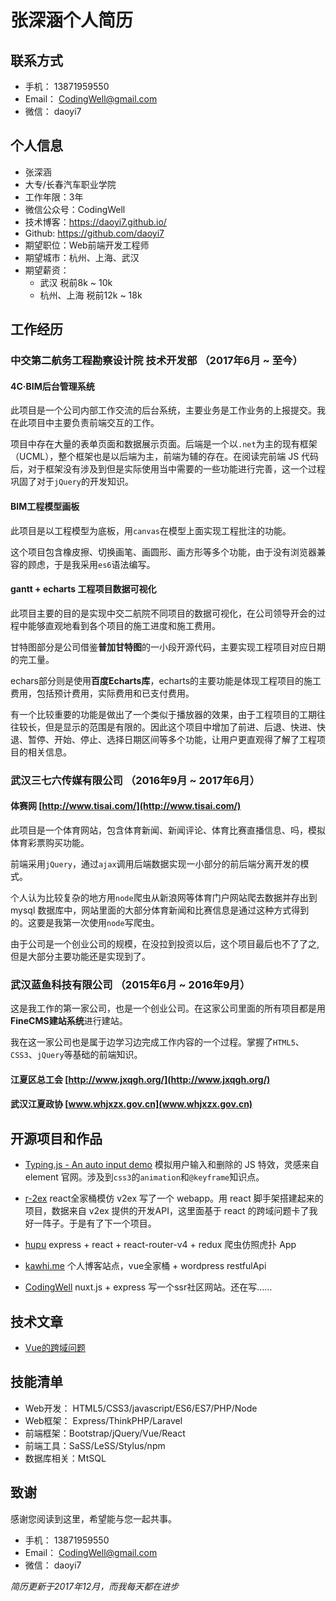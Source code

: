 # 张深涵个人简历

## 联系方式

- 手机： 13871959550
- Email： CodingWell@gmail.com
- 微信： daoyi7

## 个人信息
- 张深涵
- 大专/长春汽车职业学院
- 工作年限：3年
- 微信公众号：CodingWell
- 技术博客：https://daoyi7.github.io/
- Github: https://github.com/daoyi7
- 期望职位：Web前端开发工程师
- 期望城市：杭州、上海、武汉
- 期望薪资：
  - 武汉 税前8k ~ 10k
  - 杭州、上海 税前12k ~ 18k

## 工作经历

### 中交第二航务工程勘察设计院 技术开发部 （2017年6月 ~ 至今）

#### 4C·BIM后台管理系统
此项目是一个公司内部工作交流的后台系统，主要业务是工作业务的上报提交。我在此项目中主要负责前端交互的工作。

项目中存在大量的表单页面和数据展示页面。后端是一个以`.net`为主的现有框架（UCML），整个框架也是以后端为主，前端为辅的存在。在阅读完前端 JS 代码后，对于框架没有涉及到但是实际使用当中需要的一些功能进行完善，这一个过程巩固了对于`jQuery`的开发知识。

#### BIM工程模型画板
此项目是以工程模型为底板，用`canvas`在模型上面实现工程批注的功能。

这个项目包含橡皮擦、切换画笔、画圆形、画方形等多个功能，由于没有浏览器兼容的顾虑，于是我采用`es6`语法编写。

#### gantt + echarts 工程项目数据可视化
此项目主要的目的是实现中交二航院不同项目的数据可视化，在公司领导开会的过程中能够直观地看到各个项目的施工进度和施工费用。

甘特图部分是公司借鉴**普加甘特图**的一小段开源代码，主要实现工程项目对应日期的完工量。

echars部分则是使用**百度Echarts库**，echarts的主要功能是体现工程项目的施工费用，包括预计费用，实际费用和已支付费用。

有一个比较重要的功能是做出了一个类似于播放器的效果，由于工程项目的工期往往较长，但是显示的范围是有限的。因此这个项目中增加了前进、后退、快进、快退、暂停、开始、停止、选择日期区间等多个功能，让用户更直观得了解了工程项目的相关信息。


### 武汉三七六传媒有限公司 （2016年9月 ~ 2017年6月）

#### 体赛网 [http://www.tisai.com/](http://www.tisai.com/)
此项目是一个体育网站，包含体育新闻、新闻评论、体育比赛直播信息、吗，模拟体育彩票购买功能。

前端采用`jQuery`，通过`ajax`调用后端数据实现一小部分的前后端分离开发的模式。

个人认为比较复杂的地方用`node`爬虫从新浪网等体育门户网站爬去数据并存出到 mysql 数据库中，网站里面的大部分体育新闻和比赛信息是通过这种方式得到的。这要是我第一次使用`node`写爬虫。

由于公司是一个创业公司的规模，在没拉到投资以后，这个项目最后也不了了之,但是大部分主要功能还是实现到了。

### 武汉蓝鱼科技有限公司 （2015年6月 ~ 2016年9月）

这是我工作的第一家公司，也是一个创业公司。在这家公司里面的所有项目都是用**FineCMS建站系统**进行建站。

我在这一家公司也是属于边学习边完成工作内容的一个过程。掌握了`HTML5`、`CSS3`、`jQuery`等基础的前端知识。

#### 江夏区总工会 [http://www.jxqgh.org/](http://www.jxqgh.org/)
#### 武汉江夏政协 [www.whjxzx.gov.cn](www.whjxzx.gov.cn)

## 开源项目和作品
- [Typing.js - An auto input demo](https://daoyi7.github.io/typing)
模拟用户输入和删除的 JS 特效，灵感来自 element 官网。涉及到`css3`的`animation`和`@keyframe`知识点。

- [r-2ex](https://github.com/daoyi7/r-2ex)
react全家桶模仿 v2ex 写了一个 webapp。用 react 脚手架搭建起来的项目，数据来自 v2ex 提供的开发API，这里面基于 react 的跨域问题卡了我好一阵子。于是有了下一个项目。

- [hupu](https://github.com/daoyi7/hupu)
express + react + react-router-v4 + redux 爬虫仿照虎扑 App

- [kawhi.me](http://kawhi.me)
个人博客站点，vue全家桶 + wordpress restfulApi

- [CodingWell](https://github.com/daoyi7/CodingWell)
nuxt.js + express 写一个ssr社区网站。还在写……

## 技术文章
- [Vue的跨域问题](https://github.com/daoyi7/proxy-vue)

## 技能清单
- Web开发： HTML5/CSS3/javascript/ES6/ES7/PHP/Node
- Web框架： Express/ThinkPHP/Laravel
- 前端框架：Bootstrap/jQuery/Vue/React
- 前端工具：SaSS/LeSS/Stylus/npm
- 数据库相关：MtSQL

## 致谢

感谢您阅读到这里，希望能与您一起共事。
- 手机： 13871959550
- Email： CodingWell@gmail.com
- 微信： daoyi7


*简历更新于2017年12月，而我每天都在进步*
